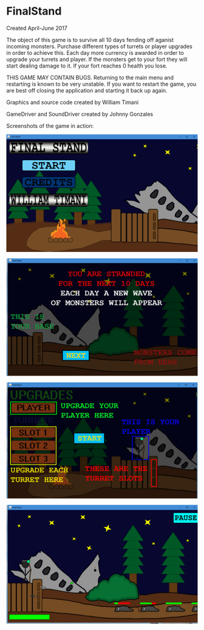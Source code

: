 # FinalStand
Created April-June 2017

The object of this game is to survive all 10 days fending off aganist incoming monsters. Purchase different types of turrets or player upgrades in order to achieve this. Each day more currency is awarded in order to upgrade your turrets and player. If the monsters get to your fort they will start dealing damage to it. If your fort reaches 0 health you lose. 

THIS GAME MAY CONTAIN BUGS. Returning to the main menu and restarting is known to be very unstable. If you want to restart the game, you are best off closing the application and starting it back up again. 

Graphics and source code created by William Timani

GameDriver and SoundDriver created by Johnny Gonzales

Screenshots of the game in action:

![TitleScreen](https://github.com/WillTimani/FinalStand/blob/master/Final%20Stand%20Images/TitleScreen.png)

![Instructions1](https://github.com/WillTimani/FinalStand/blob/master/Final%20Stand%20Images/Instructions1.png)

![Instructions2](https://github.com/WillTimani/FinalStand/blob/master/Final%20Stand%20Images/Instructions2.png)

![Gameplay](https://github.com/WillTimani/FinalStand/blob/master/Final%20Stand%20Images/Gameplay.png)
